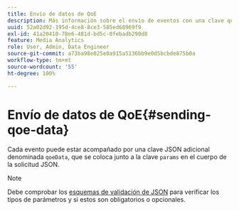 ```yaml
---
title: Envío de datos de QoE
description: Más información sobre el envío de eventos con una clave qoeData JSON.
uuid: 52a02d92-195d-4ce8-8ce3-585ed68969f9
exl-id: 41a20410-78e6-481d-bd5c-0febadb290d8
feature: Media Analytics
role: User, Admin, Data Engineer
source-git-commit: a73ba98e025e0a915a5136bb9e0d5bcbde875b0a
workflow-type: tm+mt
source-wordcount: '55'
ht-degree: 100%

---
```


# Envío de datos de QoE{#sending-qoe-data}

Cada evento puede estar acompañado por una clave JSON adicional denominada `qoeData`, que se coloca junto a la clave `params` en el cuerpo de la solicitud JSON.

>[!NOTE]
>
>Debe comprobar los [esquemas de validación de JSON](mc-api-validate-reqs.md) para verificar los tipos de parámetros y si estos son obligatorios o opcionales.
